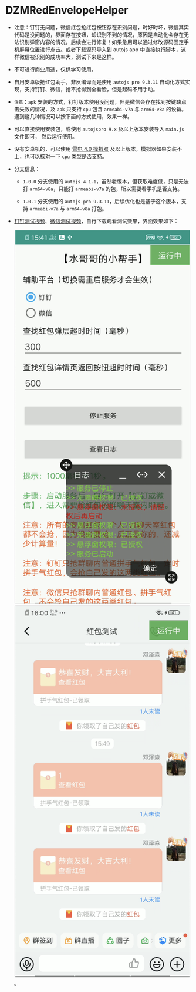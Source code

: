 # DZMRedEnvelopeHelper

- 注意：钉钉无问题，微信红包抢红包按钮存在识别问题，时好时坏，微信其实代码是没问题的，界面存在按钮，却识别不到的情况，原因是自动化会存在无法识别弹窗内容的情况。后续会进行修复！如果急用可以通过修改源码固定手机屏幕位置进行点击。或者下载源码导入到 autojs app 中直接执行脚本，这样微信被识别的成功率大，测试下来是这样。

- 不可进行商业用途，仅供学习使用。

- 自用安卓版抢红包助手，非反编译而是使用 `autojs pro 9.3.11` 自动化方式实现，支持钉钉、微信，抢不抢得到全看脸，但是起码不用手动。

- `注意`：`apk` 安装的方式，钉钉版本使用没问题，但是微信会存在找到按键缺点击失效的情况，及 `apk` 只支持 `cpu` 包含 `armeabi-v7a` 与 `arm64-v8a` 的设备。遇到这几种情况可以按下面的方式使用，效果一样。

- 可以直接使用安装包，或使用 `autojspro 9.x` 及以上版本安装导入 `main.js` 文件即可， 然后运行使用。

- 没有安卓机的，可以使用 [雷电 4.0 模拟器](https://github.com/dengzemiao/DZMAutojsTools/blob/main/ldplayerinst4_4.0.83.exe) 及以上版本，模拟器如果安装不上，也可以核对一下 `cpu` 类型是否支持。

- 分支信息：

  - `1.0.0` 分支使用的 `autojs 4.1.1`，虽然老版本，但获取难度低，只是无法打 `arm64-v8a`，只能打 `armeabi-v7a` 的包，所以需要看手机是否支持。

  - `1.0.1` 分支使用的 `autojs pro 9.3.11`，后续优化也是基于这个版本，支持 `armeabi-v7a` 与 `arm64-v8a` 打包。

- [钉钉测试视频](./hb_dd.mp4)、[微信测试视频](./hb_wx.mp4)，自行下载观看测试效果，界面效果如下：

  ![运行效果 1](demo1.png) ![运行效果 2](demo2.png)。
